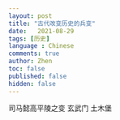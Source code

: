 ```yaml
---
layout: post
title: "古代改变历史的兵变"
date:   2021-08-29
tags: [历史]
language : Chinese
comments: true
author: Zhen
toc: false
published: false
hidden: false
---
```



司马懿高平陵之变
玄武门
土木堡


<!--stackedit_data:
eyJoaXN0b3J5IjpbMTU1ODgwNDIwOF19
-->